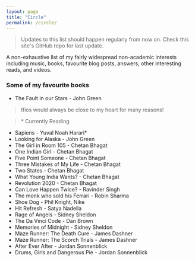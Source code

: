 ```yaml
---
layout: page
title: "Circle"
permalink: /circle/
---
```

> Updates to this list should happen regularly from now on. Check this site's GitHub repo for last update.

A non-exhaustive list of my fairly widespread non-academic interests including music, books, favourite blog posts, answers, other interesting reads, and videos.

### Some of my favourite books

* The Fault in our Stars - John Green 
> tfios would always be close to my heart for many reasons!

> \* Currently Reading

* Sapiens - Yuval Noah Harari*
* Looking for Alaska - John Green
* The Girl in Room 105 - Chetan Bhagat
* One Indian Girl - Chetan Bhagat
* Five Point Someone - Chetan Bhagat
* Three Mistakes of My Life - Chetan Bhagat
* Two States - Chetan Bhagat
* What Young India Wants? - Chetan Bhagat
* Revolution 2020 - Chetan Bhagat
* Can Love Happen Twice? - Ravinder Singh
* The monk who sold his Ferrari - Robin Sharma
* Shoe Dog - Phil Knight, Nike
* Hit Refresh - Satya Nadella
* Rage of Angels - Sidney Sheldon
* The Da Vinci Code - Dan Brown
* Memories of Midnight - Sidney Sheldon
* Maze Runner: The Death Cure - James Dashner
* Maze Runner: The Scorch Trials - James Dashner
* After Ever After - Jordan Sonnenblick
* Drums, Girls and Dangerous Pie - Jordan Sonnenblick